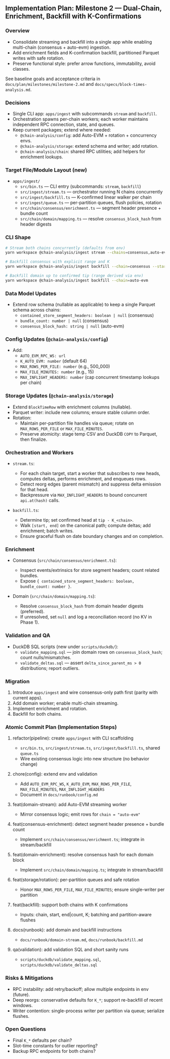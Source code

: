 ## Implementation Plan: Milestone 2 — Dual-Chain, Enrichment, Backfill with K-Confirmations

### Overview

- Consolidate streaming and backfill into a single app while enabling multi-chain (consensus + auto-evm) ingestion.
- Add enrichment fields and K-confirmation backfill, partitioned Parquet writes with safe rotation.
- Preserve functional style: prefer arrow functions, immutability, avoid classes.

See baseline goals and acceptance criteria in `docs/plan/milestones/milestone-2.md` and `docs/specs/block-times-analysis.md`.

### Decisions

- Single CLI app: `apps/ingest` with subcommands `stream` and `backfill`.
- Orchestration spawns per-chain workers; each worker maintains independent RPC connection, state, and queues.
- Keep current packages; extend where needed:
  - `@chain-analysis/config`: add Auto-EVM + rotation + concurrency envs.
  - `@chain-analysis/storage`: extend schema and writer; add rotation.
  - `@chain-analysis/chain`: shared RPC utilities; add helpers for enrichment lookups.

### Target File/Module Layout (new)

- `apps/ingest/`
  - `src/bin.ts` — CLI entry (subcommands: `stream`, `backfill`)
  - `src/ingest/stream.ts` — orchestrator running N chains concurrently
  - `src/ingest/backfill.ts` — K-confirmed linear walker per chain
  - `src/ingest/queue.ts` — per-partition queues, flush policies, rotation
  - `src/chain/consensus/enrichment.ts` — segment header presence + bundle count
  - `src/chain/domain/mapping.ts` — resolve `consensus_block_hash` from header digests

### CLI Shape

```bash
# Stream both chains concurrently (defaults from env)
yarn workspace @chain-analysis/ingest stream --chains=consensus,auto-evm

# Backfill consensus with explicit range and K
yarn workspace @chain-analysis/ingest backfill --chain=consensus --start=100000 --end=120000 --K=64

# Backfill domain up to confirmed tip (range derived via env)
yarn workspace @chain-analysis/ingest backfill --chain=auto-evm
```

### Data Model Updates

- Extend row schema (nullable as applicable) to keep a single Parquet schema across chains:
  - `contained_store_segment_headers: boolean | null` (consensus)
  - `bundle_count: number | null` (consensus)
  - `consensus_block_hash: string | null` (auto-evm)

### Config Updates (`@chain-analysis/config`)

- Add:
  - `AUTO_EVM_RPC_WS: url`
  - `K_AUTO_EVM: number` (default 64)
  - `MAX_ROWS_PER_FILE: number` (e.g., 500_000)
  - `MAX_FILE_MINUTES: number` (e.g., 15)
  - `MAX_INFLIGHT_HEADERS: number` (cap concurrent timestamp lookups per chain)

### Storage Updates (`@chain-analysis/storage`)

- Extend `BlockTimeRow` with enrichment columns (nullable).
- Parquet writer: include new columns; ensure stable column order.
- Rotation:
  - Maintain per-partition file handles via queue; rotate on `MAX_ROWS_PER_FILE` or `MAX_FILE_MINUTES`.
  - Preserve atomicity: stage temp CSV and DuckDB `COPY` to Parquet, then finalize.

### Orchestration and Workers

- `stream.ts`:
  - For each chain target, start a worker that subscribes to new heads, computes deltas, performs enrichment, and enqueues rows.
  - Detect reorg edges (parent mismatch) and suppress delta emission for that head.
  - Backpressure via `MAX_INFLIGHT_HEADERS` to bound concurrent `api.at(hash)` calls.

- `backfill.ts`:
  - Determine tip; set confirmed head at `tip - K_<chain>`.
  - Walk `[start, end]` on the canonical path; compute deltas; add enrichment; batch writes.
  - Ensure graceful flush on date boundary changes and on completion.

### Enrichment

- Consensus (`src/chain/consensus/enrichment.ts`):
  - Inspect events/extrinsics for store segment headers; count related bundles.
  - Expose `{ contained_store_segment_headers: boolean, bundle_count: number }`.

- Domain (`src/chain/domain/mapping.ts`):
  - Resolve `consensus_block_hash` from domain header digests (preferred).
  - If unresolved, set `null` and log a reconciliation record (no KV in Phase 1).

### Validation and QA

- DuckDB SQL scripts (new under `scripts/duckdb/`):
  - `validate_mapping.sql` — join domain rows on `consensus_block_hash`; count nulls/mismatches.
  - `validate_deltas.sql` — assert `delta_since_parent_ms > 0` distributions; report outliers.

### Migration

1. Introduce `apps/ingest` and wire consensus-only path first (parity with current apps).
2. Add domain worker; enable multi-chain streaming.
3. Implement enrichment and rotation.
4. Backfill for both chains.

### Atomic Commit Plan (Implementation Steps)

1. refactor(pipeline): create `apps/ingest` with CLI scaffolding
   - `src/bin.ts`, `src/ingest/stream.ts`, `src/ingest/backfill.ts`, shared `queue.ts`
   - Wire existing consensus logic into new structure (no behavior change)

2. chore(config): extend env and validation
   - Add `AUTO_EVM_RPC_WS`, `K_AUTO_EVM`, `MAX_ROWS_PER_FILE`, `MAX_FILE_MINUTES`, `MAX_INFLIGHT_HEADERS`
   - Document in `docs/runbook/config.md`

3. feat(domain-stream): add Auto-EVM streaming worker
   - Mirror consensus logic; emit rows for `chain = "auto-evm"`

4. feat(consensus-enrichment): detect segment header presence + bundle count
   - Implement `src/chain/consensus/enrichment.ts`; integrate in stream/backfill

5. feat(domain-enrichment): resolve consensus hash for each domain block
   - Implement `src/chain/domain/mapping.ts`; integrate in stream/backfill

6. feat(storage/rotation): per-partition queues and safe rotation
   - Honor `MAX_ROWS_PER_FILE`, `MAX_FILE_MINUTES`; ensure single-writer per partition

7. feat(backfill): support both chains with K confirmations
   - Inputs: chain, start, end|count, K; batching and partition-aware flushes

8. docs(runbook): add domain and backfill instructions
   - `docs/runbook/domain-stream.md`, `docs/runbook/backfill.md`

9. qa(validation): add validation SQL and short sanity runs
   - `scripts/duckdb/validate_mapping.sql`, `scripts/duckdb/validate_deltas.sql`

### Risks & Mitigations

- RPC instability: add retry/backoff; allow multiple endpoints in env (future).
- Deep reorgs: conservative defaults for `K_*`; support re-backfill of recent windows.
- Writer contention: single-process writer per partition via queue; serialize flushes.

### Open Questions

- Final `K_*` defaults per chain?
- Slot-time constants for outlier reporting?
- Backup RPC endpoints for both chains?
